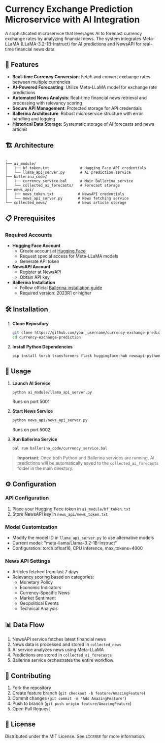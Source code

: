 # Currency Exchange Prediction Microservice with AI Integration
A sophisticated microservice that leverages AI to forecast currency exchange rates by analyzing financial news. The system integrates Meta-LLaMA (LLaMA-3.2-1B-Instruct) for AI predictions and NewsAPI for real-time financial news data.

## 🚀 Features
- **Real-time Currency Conversion**: Fetch and convert exchange rates between multiple currencies
- **AI-Powered Forecasting**: Utilize Meta-LLaMA model for exchange rate predictions
- **Automated News Analysis**: Real-time financial news retrieval and processing with relevancy scoring
- **Secure API Management**: Protected storage for API credentials
- **Ballerina Architecture**: Robust microservice structure with error handling and logging
- **Historical Data Storage**: Systematic storage of AI forecasts and news articles

## 🏗️ Architecture
```
.
├── ai_module/
│   ├── hf_token.txt              # Hugging Face API credentials
│   └── llama_api_server.py       # AI prediction service
├── ballerina_code/
│   ├── currency_service.bal      # Main Ballerina service
│   └── collected_ai_forecasts/   # Forecast storage
├── news_api/
│   ├── news_token.txt           # NewsAPI credentials
│   └── news_api_server.py       # News fetching service
└── collected_news/              # News article storage
```

## 📋 Prerequisites
### Required Accounts
- **Hugging Face Account**
  - Create account at [Hugging Face](https://huggingface.co)
  - Request special access for Meta-LLaMA models
  - Generate API token
- **NewsAPI Account**
  - Register at [NewsAPI](https://newsapi.org)
  - Obtain API key
- **Ballerina Installation**
  - Follow official [Ballerina installation guide](https://ballerina.io/learn/install-ballerina/)
  - Required version: 2023R1 or higher

## 🛠️ Installation
1. **Clone Repository**
   ```bash
   git clone https://github.com/your_username/currency-exchange-prediction.git
   cd currency-exchange-prediction
   ```

2. **Install Python Dependencies**
   ```bash
   pip install torch transformers flask huggingface-hub newsapi-python python-dateutil requests logging
   ```

## 🚦 Usage
1. **Launch AI Service**
   ```bash
   python ai_module/llama_api_server.py
   ```
   Runs on port 5001

2. **Start News Service**
   ```bash
   python news_api/news_api_server.py
   ```
   Runs on port 5002

3. **Run Ballerina Service**
   ```bash
   bal run ballerina_code/currency_service.bal
   ```
> **Important**: Once both Python and Ballerina services are running, AI predictions will be automatically saved to the `collected_ai_forecasts` folder in the main directory.

## ⚙️ Configuration
### API Configuration
1. Place your Hugging Face token in `ai_module/hf_token.txt`
2. Store NewsAPI key in `news_api/news_token.txt`

### Model Customization
- Modify the model ID in `llama_api_server.py` to use alternative models
- Current model: "meta-llama/Llama-3.2-1B-Instruct"
- Configuration: torch.bfloat16, CPU inference, max_tokens=4000

### News API Settings
- Articles fetched from last 7 days
- Relevancy scoring based on categories:
  - Monetary Policy
  - Economic Indicators
  - Currency-Specific News
  - Market Sentiment
  - Geopolitical Events
  - Technical Analysis

## 📊 Data Flow
1. NewsAPI service fetches latest financial news
2. News data is processed and stored in `collected_news`
3. AI service analyzes news using Meta-LLaMA
4. Predictions are stored in `collected_ai_forecasts`
5. Ballerina service orchestrates the entire workflow

## 🤝 Contributing
1. Fork the repository
2. Create feature branch (`git checkout -b feature/AmazingFeature`)
3. Commit changes (`git commit -m 'Add AmazingFeature'`)
4. Push to branch (`git push origin feature/AmazingFeature`)
5. Open Pull Request

## 📝 License
Distributed under the MIT License. See `LICENSE` for more information.
